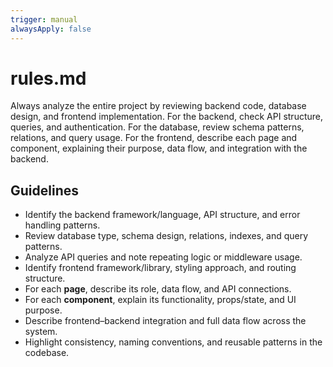 ```yaml
---
trigger: manual
alwaysApply: false
---
```



# rules.md

Always analyze the entire project by reviewing backend code, database design, and frontend implementation. For the backend, check API structure, queries, and authentication. For the database, review schema patterns, relations, and query usage. For the frontend, describe each page and component, explaining their purpose, data flow, and integration with the backend.

## Guidelines

- Identify the backend framework/language, API structure, and error handling patterns.  
- Review database type, schema design, relations, indexes, and query patterns.  
- Analyze API queries and note repeating logic or middleware usage.  
- Identify frontend framework/library, styling approach, and routing structure.  
- For each **page**, describe its role, data flow, and API connections.  
- For each **component**, explain its functionality, props/state, and UI purpose.  
- Describe frontend–backend integration and full data flow across the system.  
- Highlight consistency, naming conventions, and reusable patterns in the codebase.  

